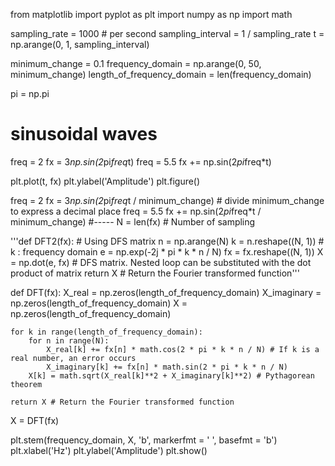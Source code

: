 from matplotlib import pyplot as plt
import numpy as np
import math

sampling_rate = 1000 # per second
sampling_interval = 1 / sampling_rate
t = np.arange(0, 1, sampling_interval)

minimum_change = 0.1
frequency_domain = np.arange(0, 50, minimum_change)
length_of_frequency_domain = len(frequency_domain)

pi = np.pi

# sinusoidal waves
freq = 2
fx = 3*np.sin(2*pi*freq*t)
freq = 5.5
fx += np.sin(2*pi*freq*t)

plt.plot(t, fx)
plt.ylabel('Amplitude')
plt.figure()

freq = 2
fx = 3*np.sin(2*pi*freq*t / minimum_change) # divide minimum_change to express a decimal place 
freq = 5.5
fx += np.sin(2*pi*freq*t / minimum_change)
#-----
N = len(fx) # Number of sampling

'''def DFT2(fx): # Using DFS matrix
    n = np.arange(N)
    k = n.reshape((N, 1)) # k : frequency domain
    e = np.exp(-2j * pi * k * n / N)
    fx = fx.reshape((N, 1))
    X = np.dot(e, fx) # DFS matrix. Nested loop can be substituted with the dot product of matrix
    return X # Return the Fourier transformed function'''

def DFT(fx):
    X_real = np.zeros(length_of_frequency_domain)
    X_imaginary = np.zeros(length_of_frequency_domain)
    X = np.zeros(length_of_frequency_domain)

    for k in range(length_of_frequency_domain):
        for n in range(N):
            X_real[k] += fx[n] * math.cos(2 * pi * k * n / N) # If k is a real number, an error occurs
            X_imaginary[k] += fx[n] * math.sin(2 * pi * k * n / N)
        X[k] = math.sqrt(X_real[k]**2 + X_imaginary[k]**2) # Pythagorean theorem

    return X # Return the Fourier transformed function

X = DFT(fx)

plt.stem(frequency_domain, X, 'b', markerfmt = ' ', basefmt = 'b')
plt.xlabel('Hz')
plt.ylabel('Amplitude')
plt.show()
